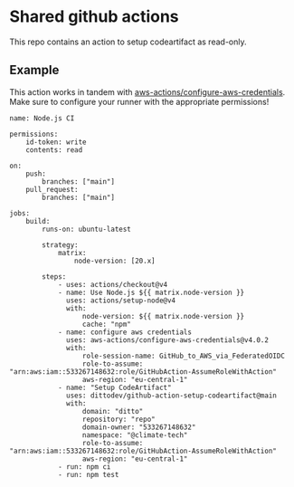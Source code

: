 # Shared github actions

This repo contains an action to setup codeartifact as read-only.

## Example

This action works in tandem with [aws-actions/configure-aws-credentials](https://github.com/aws-actions/configure-aws-credentials).
Make sure to configure your runner with the appropriate permissions!

```
name: Node.js CI

permissions:
    id-token: write
    contents: read

on:
    push:
        branches: ["main"]
    pull_request:
        branches: ["main"]

jobs:
    build:
        runs-on: ubuntu-latest

        strategy:
            matrix:
                node-version: [20.x]

        steps:
            - uses: actions/checkout@v4
            - name: Use Node.js ${{ matrix.node-version }}
              uses: actions/setup-node@v4
              with:
                  node-version: ${{ matrix.node-version }}
                  cache: "npm"
            - name: configure aws credentials
              uses: aws-actions/configure-aws-credentials@v4.0.2
              with:
                  role-session-name: GitHub_to_AWS_via_FederatedOIDC
                  role-to-assume: "arn:aws:iam::533267148632:role/GitHubAction-AssumeRoleWithAction"
                  aws-region: "eu-central-1"
            - name: "Setup CodeArtifact"
              uses: dittodev/github-action-setup-codeartifact@main
              with:
                  domain: "ditto"
                  repository: "repo"
                  domain-owner: "533267148632"
                  namespace: "@climate-tech"
                  role-to-assume: "arn:aws:iam::533267148632:role/GitHubAction-AssumeRoleWithAction"
                  aws-region: "eu-central-1"
            - run: npm ci
            - run: npm test
```

